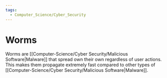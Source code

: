 ```yaml
---
tags:
  - Computer_Science/Cyber_Security
---
```

# Worms
Worms are [[Computer-Science/Cyber Security/Malicious Software|Malware]] that spread own their own regardless of user actions. This makes them propagate extremely fast compared to other types of [[Computer-Science/Cyber Security/Malicious Software|Malware]].